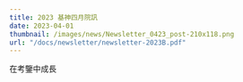 ```yaml
---
title: 2023 基神四月院訊
date: 2023-04-01
thumbnail: /images/news/Newsletter_0423_post-210x118.png
url: "/docs/newsletter/newsletter-2023B.pdf"
---
```


在考鑒中成長
